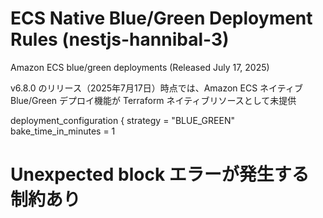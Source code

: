 # ECS Native Blue/Green Deployment Rules (nestjs-hannibal-3)

Amazon ECS blue/green deployments (Released July 17, 2025)


v6.8.0 のリリース（2025年7月17日）時点では、Amazon ECS ネイティブ Blue/Green デプロイ機能が Terraform ネイティブリソースとして未提供


  deployment_configuration {
    strategy             = "BLUE_GREEN"
    bake_time_in_minutes = 1
# Unexpected block エラーが発生する制約あり